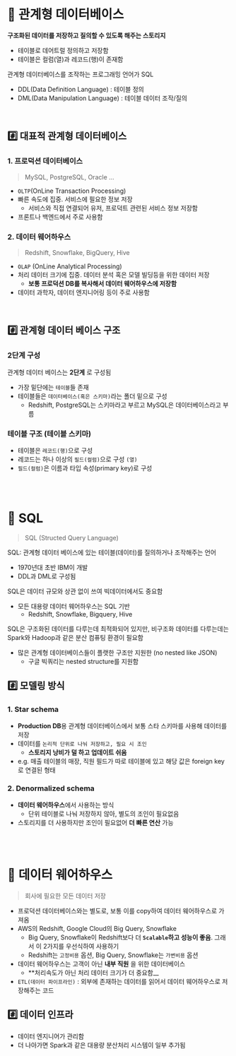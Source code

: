 # 📌 관계형 데이터베이스
__구조화된 데이터를 저장하고 질의할 수 있도록 해주는 스토리지__
- 테이블로 데어트럴 정의하고 저장함
- 테이블은 컬럼(열)과 레코드(행)이 존재함

관계형 데이터베이스를 조작하는 프로그래밍 언어가 SQL
- DDL(Data Definition Language) : 테이블 정의
- DML(Data Manipulation Language) : 테이블 데이터 조작/질의

<br>

## #️⃣ 대표적 관계형 데이터베이스
###   1. 프로덕션 데이터베이스
> MySQL, PostgreSQL, Oracle ...

- `OLTP`(OnLine Transaction Processing)
- 빠른 속도에 집중. 서비스에 필요한 정보 저장 
    - 서비스와 직접 연결되어 유저, 프로덕트 관련된 서비스 정보 저장함
- 프론트나 백엔드에서 주로 사용함

### 2. 데이터 웨어하우스
> Redshift, Snowflake, BigQuery, Hive

- `OLAP` (OnLine Analytical Processing)
- 처리 데이터 크기에 집중. 데이터 분석 혹은 모델 빌딩등을 위한 데이터 저장
    - **보통 프로덕션 DB를 복사해서 데이터 웨어하우스에 저장함**
- 데이터 과학자, 데이터 엔지니어링 등이 주로 사용함

<br>

## #️⃣ 관계형 데이터 베이스 구조
### 2단계 구성
관계형 데이터 베이스는 __2단계__ 로 구성됨
- 가장 밑단에는 `테이블`들 존재
- 테이블들은 `데이터베이스(혹은 스키마)`라는 폴더 밑으로 구성
    - Redshift, PostgreSQL는 스키마라고 부르고 MySQL은 데이터베이스라고 부름

### 테이블 구조 (테이블 스키마)
- 테이블은 `레코드(행)`으로 구성
- 레코드는 하나 이상의 `필드(컬럼)`으로 구성 `(열)`
- `필드(컬럼)`은 이름과 타입 속성(primary key)로 구성


<br><br>

# 📌 SQL
> SQL (Structed Query Language) 

SQL: 관계형 데이터 베이스에 있는 테이블(데이터)를 질의하거나 조작해주는 언어
- 1970년대 초반 IBM이 개발
- DDL과 DML로 구성됨

SQL은 데이터 규모와 상관 없이 쓰여 빅데이터에서도 중요함
- 모든 대용량 데이터 웨어하우스는 SQL 기반 
    - Redshift, Snowflake, Bigquery, Hive

SQL은 구조화된 데이터를 다루는데 최적화되어 있지만, 비구조화 데이터를 다루는데는 Spark와 Hadoop과 같은 분산 컴퓨팅 환경이 필요함
- 많은 관계형 데이터베이스들이 플랫한 구조만 지원한 (no nested like JSON)
    - 구글 빅쿼리는 nested structure를 지원함 


## #️⃣ 모델링 방식
### 1. Star schema
- **Production DB**용 관계형 데이터베이스에서 보통 스타 스키마를 사용해 데이터를 저장
- 데이터를 `논리적 단위로 나눠 저장하고, 필요 시 조인`
    - __스토리지 낭비가 덜 하고 업데이트 쉬움__ 
- e.g. 매출 테이블의 매장, 직원 필드가 따로 테이블에 있고 해당 값은 foreign key로 연결된 형태

### 2. Denormalized schema
- **데이터 웨어하우스**에서 사용하는 방식
    - 단위 테이블로 나눠 저장하지 않아, 별도의 조인이 필요없음
- 스토리지를 더 사용하지만 조인이 필요없어 __더 빠른 연산__ 가능

<br><br>

# 📌 데이터 웨어하우스
> 회사에 필요한 모든 데이터 저장 

- 프로덕션 데이터베이스와는 별도로, 보통 이를 copy하여 데이터 웨어하우스로 가져옴
- AWS의 Redshift, Google Cloud의 Big Query, Snowflake
    - Big Query, Snowflake이 Redshift보다 더 **`Scalable`하고 성능이 좋음**. 그래서 이 2가지를 우선식하여 사용하기
    - Redshift는 `고정비용` 옵션,  Big Query, Snowflake는 `가변비용` 옵션
- 데이터 웨어하우스는 고객이 아닌 __내부 직원__ 을 위한 데이터베이스
    - **처리속도가 아닌 처리 데이터 크기가 더 중요함__
- `ETL(데이터 파이프라인)` : 외부에 존재하는 데이터를 읽어서 데이터 웨어하우스로 저장해주는 코드

## #️⃣  데이터 인프라
- 데이터 엔지니어가 관리함
- 더 나아가면 Spark과 같은 대용량 분산처리 시스템이 일부 추가됨

